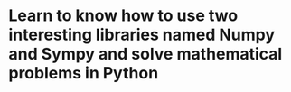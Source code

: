 # Learn to know how to use two interesting libraries named Numpy and Sympy and solve mathematical problems in Python

